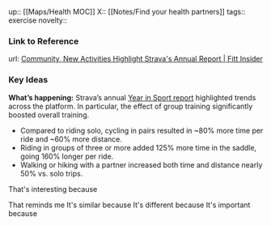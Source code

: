 up:: [[Maps/Health MOC]]
X:: [[Notes/Find your health partners]]
tags:: exercise
novelty::

### Link to Reference
url: [Community, New Activities Highlight Strava's Annual Report | Fitt Insider](https://insider.fitt.co/community-new-activities-highlight-stravas-annual-report/)

### Key Ideas

**What’s happening:** Strava’s annual [Year in Sport report](https://www.strava.com/yis-community-2022) highlighted trends across the platform. In particular, the effect of group training significantly boosted overall training.

-   Compared to riding solo, cycling in pairs resulted in ~80% more time per ride and ~60% more distance.
-   Riding in groups of three or more added 125% more time in the saddle, going 160% longer per ride.
-   Walking or hiking with a partner increased both time and distance nearly 50% vs. solo trips.

That's interesting because

That reminds me
It's similar because
It's different because
It's important because